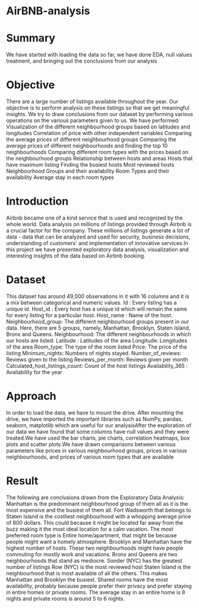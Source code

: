 # AirBNB-analysis

# Summary
We have started with loading the data so far, we have done EDA, null values treatment, and bringing out the conclusions from our analysis

# Objective
There are a large number of listings available throughout the year. Our objective is to perform analysis on these listings so that we get meaningful insights.
We try to draw conclusions from our dataset by performing various operations on the various parameters given to us. We have performed:
Visualization of the different neighbourhood groups based on latitudes and longitudes
Correlation of price with other independent variables
Comparing the average prices of different neighbourhood groups
Comparing the average prices of different neighbourhoods and finding the top 10 neighbourhoods
Comparing different room types with the prices based on the neighbourhood groups
Relationship between hosts and areas
Hosts that have maximum listing
Finding the busiest hosts
Most reviewed hosts
Neighbourhood Groups and their availability
Room Types and their availability
Average stay in each room types


# Introduction
Airbnb became one of a kind service that is used and recognized by the whole world. Data analysis on millions of listings provided through Airbnb is a crucial factor for the company. These millions of listings generate a lot of data - data that can be analyzed and used for security, business decisions, understanding of customers' and implementation of innovative services.In this project we have presented exploratory data analysis, visualization and interesting insights of the data based on Airbnb booking.

# Dataset
This dataset has around 49,000 observations in it with 16 columns and it is a mix between categorical and numeric values.
Id : Every listing has a unique id.
Host_id : Every host has a unique id which will remain the same for every listing for a particular host.
Host_name : Name of the host.
Neighbourhood_group: The different neighbourhood groups present in our data. Here, there are 5 groups, namely, Manhattan, Brooklyn, Staten Island, Bronx and Queens.
Neighbourhood: The different neighbourhoods in which our hosts are listed.
Latitude : Latitudes of the area
Longitude: Longitudes of the area
Room_type: The type of the room listed
Price: The price of the listing
Minimum_nights: Numbers of nights stayed.
Number_of_reviews: Reviews given to the listing
Reviews_per_month: Reviews given per month
Calculated_host_listings_count: Count of the host listings
Availability_365 : Availability for the year

# Approach
In order to load the data, we have to mount the drive. After mounting the drive, we have imported the important libraries such as NumPy, pandas, seaborn, matplotlib which are useful for our analysisAfter the exploration of our data we have found that some columns have null values and they were treated.We have used the bar charts, pie charts, correlation heatmaps, box plots and scatter plots.We have drawn comparisons between various parameters like prices in various neighbourhood groups, prices in various neighbourhoods, and prices of various room types that are available

# Result
The following are conclusions drawn from the Exploratory Data Analysis:
Manhattan is the predominant neighbourhood group of them all as it is the most  expensive and the busiest of them all.
Fort Wadsworth that belongs to Staten Island is the costliest neighbourhood with a whopping average price of 800 dollars. This could because it might be located far away from the buzz making it the most ideal location for a calm vacation.
The most preferred room type is Entire home/apartment, that might be because people might want a homely atmosphere.
Brooklyn and Manhattan have the highest number of hosts. These two neighbourhoods might have people commuting for mostly work and vacations.
Bronx and Queens are two neighbourhoods that stand as mediocre.
Sonder (NYC) has the greatest number of listings
Row (NYC) is the most reviewed host
Staten Island is the neighbourhood that is most available of all the others. This makes Manhattan and Brooklyn the busiest.
Shared rooms have the most availability, probably because people prefer their privacy and prefer staying in entire homes or private rooms.
The average stay in an entire home is 8 nights and private rooms is around 5 to 6 nights.




